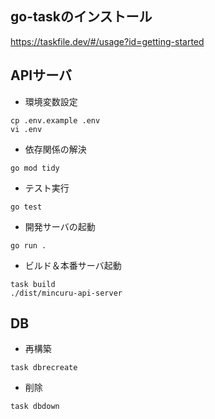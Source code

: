 ## go-taskのインストール
https://taskfile.dev/#/usage?id=getting-started

## APIサーバ

- 環境変数設定

```
cp .env.example .env
vi .env
```

- 依存関係の解決

```
go mod tidy
```

- テスト実行

```
go test
```

- 開発サーバの起動

```
go run .
```

- ビルド＆本番サーバ起動

```
task build
./dist/mincuru-api-server
```

## DB

- 再構築

```
task dbrecreate
```

- 削除

```
task dbdown
```
